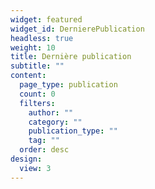 ```yaml
---
widget: featured
widget_id: DernierePublication
headless: true
weight: 10
title: Dernière publication
subtitle: ""
content:
  page_type: publication
  count: 0
  filters:
    author: ""
    category: ""
    publication_type: ""
    tag: ""
  order: desc
design:
  view: 3
---
```

